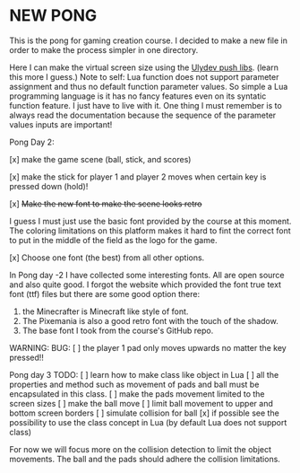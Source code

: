 # NEW PONG
This is the pong for gaming creation course.
I decided to make a new file in order to make the process simpler in one directory.

Here I can make the virtual screen size using the [Ulydev push libs](https://github.com/Ulydev/push). (learn this more I guess.)
Note to self: Lua function does not support parameter assignment and thus no default function parameter values. 
So simple a Lua programming language is it has no fancy features even on its syntatic function feature. I just have to live with it. 
One thing I must remember is to always read the documentation because the sequence of the parameter values inputs are important!

Pong Day 2:

[x] make the game scene (ball, stick, and scores)

[x] make the stick for player 1 and player 2 moves when certain key is pressed down (hold)!

[x] ~~Make the new font to make the scene looks retro~~

I guess I must just use the basic font provided by the course at this moment. The coloring limitations on this platform makes it hard to fint the correct font to put in the middle of the field as the logo for the game. 

[x] Choose one font (the best) from all other options. 

In Pong day -2 I have collected some interesting fonts.
All are open source and also quite good.
I forgot the website which provided the font true text font (ttf) files but there are some good option there:
1. the Minecrafter is Minecraft like style of font.
1. The Pixemania is also a good retro font with the touch of the shadow.
1. The base font I took from the course's GitHub repo.

WARNING: BUG: 
[ ] the player 1 pad only moves upwards no matter the key pressed!!

Pong day 3 TODO:
[ ] learn how to make class like object in Lua
[ ] all the properties and method such as movement of pads and ball must be encapsulated in this class.
[ ] make the pads movement limited to the screen sizes
[ ] make the ball move
[ ] limit ball movement to upper and bottom screen borders
[ ] simulate collision for ball
[x] if possible see the possibility to use the class concept in Lua (by default Lua does not support class) 

For now we will focus more on the collision detection to limit the object movements. 
The ball and the pads should adhere the collision limitations.